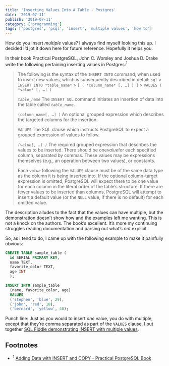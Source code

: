 ```yaml
---
title: 'Inserting Values Into A Table - Postgres'
date: '2019-07-11'
publish: '2019-07-11'
category: ['programming']
tags: ['postgres', 'psql', 'insert', 'multiple values', 'how to']
---
```


How do you insert _multiple_ values? I always find myself looking this up. I decided I’d jot it down here for future reference. Hopefully it helps you.

In their book Practical PostgreSQL, John C. Worsley and Joshua D. Drake write the following pertaining inserting values in Postgres:<sup>1</sup>

> The following is the syntax of the `INSERT INTO` command, when used to insert new values, which is subsequently described in detail:
> `sql` > `INSERT INTO *table_name*` > `[ ( *column_name* [, …] ) ]` > `VALUES ( *value* [, …] )`
>
> _`table_name`_
> The `INSERT SQL` command initiates an insertion of data into the table called _`table_name`_.
>
> `(column_name[, …] )`
> An optional grouped expression which describes the targeted columns for the insertion.
>
> `VALUES`
> The SQL clause which instructs PostgreSQL to expect a grouped expression of values to follow.
>
> _`(value[, …] )`_
> The required grouped expression that describes the values to be inserted. There should be one*value*for each specified column, separated by commas. These values may be expressions themselves (e.g., an operation between two values), or constants.
>
> Each _`value`_ following the `VALUES` clause must be of the same data type as the column it is being inserted into. If the optional column-target expression is omitted, PostgreSQL will expect there to be one value for each column in the literal order of the table’s structure. If there are fewer values to be inserted than columns, PostgreSQL will attempt to insert a default value (or the `NULL` value, if there is no default) for each omitted value.

The description alludes to the fact that the values can have multiple, but the demonstration doesn’t show how and the examples left me wanting. This is not a knock on the authors. The book’s excellent. It’s more my continuing struggles reading documentation and parsing out what’s _not_ explicit.

So, as I tend to do, I came up with the following example to make it painfully obvious:

```sql
CREATE TABLE sample_table (
  id SERIAL PRIMARY KEY,
  name TEXT,
  favorite_color TEXT,
  age INT
  );

INSERT INTO sample_table
  (name, favorite_color, age)
  VALUES
  ('stephen', 'blue', 29),
  ('john', 'red', 18),
  ('bernard', 'yellow', 40);
```

Punch line: Just as you would to insert _one_ value, you do with multiple, except that they’re comma separated as part of the `VALUES` clause. I put together [SQL Fiddle demonstrating INSERT with multiple values](http://sqlfiddle.com/#!17/c5796/1).

## Footnotes

-   <sup>1</sup> [Adding Data with INSERT and COPY - Practical PostgreSQL Book](https://www.oreilly.com/library/view/practical-postgresql/9781449309770/ch04s03.html)
